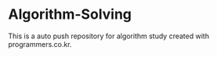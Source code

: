 # Algorithm-Solving

This is a auto push repository for algorithm study created with programmers.co.kr.
